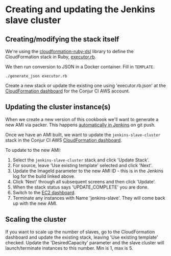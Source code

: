 # Creating and updating the Jenkins slave cluster

## Creating/modifying the stack itself

We're using the [cloudformation-ruby-dsl](https://github.com/bazaarvoice/cloudformation-ruby-dsl) library to define the CloudFormation stack in Ruby, [executor.rb](executor.rb).

We then run conversion to JSON in a Docker container. Fill in `TEMPLATE`.

```sh-session
./generate_json executor.rb
```

Create a new stack or update the existing one using 'executor.rb.json' at the
[CloudFormation dashboard](https://console.aws.amazon.com/cloudformation/home?region=us-east-1)
for the Conjur CI AWS account.

## Updating the cluster instance(s)

When we create a new version of this cookbook we'll want to generate a new AMI
via packer. This happens [automatically in Jenkins](https://jenkins.conjur.net/job/conjurops-jenkins-slave-image/) on git push.

Once we have an AMI built, we want to update the `jenkins-slave-cluster` stack in the
Conjur CI AWS [CloudFormation dashboard](https://console.aws.amazon.com/cloudformation/home?region=us-east-1).

To update to the new AMI:

1. Select the `jenkins-slave-cluster` stack and click 'Update Stack'.
2. For source, leave 'Use existing template' selected and click 'Next'.
3. Update the ImageId parameter to the new AMI ID - this is in the Jenkins log for the build linked above.
4. Click 'Next' through all subsequent screens and then click 'Update'.
5. When the stack status says 'UPDATE_COMPLETE' you are done.
6. Switch to the [EC2 dashboard](https://console.aws.amazon.com/ec2/v2/home?region=us-east-1#Instances:tag:Name=jenkins-slave;sort=launchTime).
7. Terminate any instances with Name 'jenkins-slave'. They will come back up with the new AMI.

## Scaling the cluster

If you want to scale up the number of slaves, go to the CloudFormation dashboard
and update the existing stack, leaving 'Use existing template' checked. Update the
'DesiredCapacity' parameter and the slave cluster will launch/terminate instances to this
number. Min is 1, max is 5.